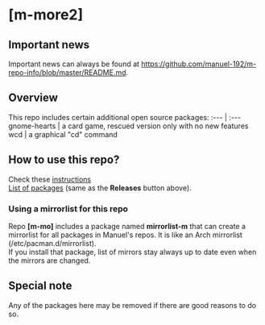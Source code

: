 # [m-more2]

## Important news
Important news can always be found at https://github.com/manuel-192/m-repo-info/blob/master/README.md.

## Overview
This repo includes certain additional open source packages:
:--- | :---
gnome-hearts | a card game, rescued version only with no new features
wcd | a graphical "cd" command

## How to use this repo?
Check these [instructions](../../../m-repo-info/blob/master/README.md)<br>
[List of packages](../../../m-more/releases) (same as the <b>Releases</b> button above).

### Using a mirrorlist for this repo
Repo **[m-mo]** includes a package named **mirrorlist-m** that can create a mirrorlist for all packages in Manuel's repos.
It is like an Arch mirrorlist (/etc/pacman.d/mirrorlist).<br>
If you install that package, list of mirrors stay always up to date even when the mirrors are changed.

## Special note
Any of the packages here may be removed if there are good reasons to do so.
